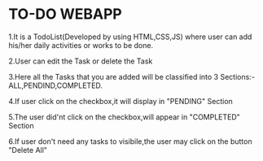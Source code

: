 # TO-DO WEBAPP



1.It is a TodoList(Developed by using HTML,CSS,JS) where user can add his/her daily activities or works to be done.

2.User can edit the Task or delete the Task

3.Here all the Tasks that you are added will be classified into 3 Sections:-ALL,PENDIND,COMPLETED.



4.If user click on the checkbox,it will display in "PENDING" Section


5.The user did'nt click on the checkbox,will appear in "COMPLETED" Section




6.If user don't need any tasks to visibile,the user may click on the button "Delete All"
